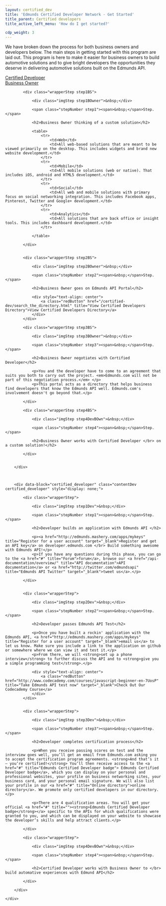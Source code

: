 ```yaml
---
layout: certified_dev
title: 'Edmunds Certified Developer Network - Get Started'
title_parent: Certified developers
title_active_left_menu: 'How do I get started?'

cdp_weight: 3
---
```


We have broken down the process for both business owners and developers below. The main steps in getting started with this program are laid out. This program is here to make it easier for business owners to build automotive solutions and to give bright developers the opportunities they deserve in delivering automotive solutions built on the Edmunds API.
<a name="certified_developer">
</a>
<a name="business_owner">
</a>
<div id="menu" class="toggleLinks clearfix ">	
	<div>
		<a href="#certified_developer">Certified Developer</a>
	</div>
	<div>
		<a class="activeToggle" href="#business_owner">Business Owner</a>
	</div>
</div>

<div id="result">
	<div id="content">
		<div data-block="business_owner" class="contentBusOwner business_owner"  style="display: block;">
			
			<div class="wrapperStep step1BS">
			
				<div class="imgStep step1BOwner">&nbsp;</div>
				
				<span class="stepNumber step1"><span>&nbsp;</span>Step.</span>
				
				<h2>Business Owner thinking of a custom solution</h2>
				
				<table>
					<tr>
						<td>Web</td>
						<td>All web-based solutions that are meant to be viewed primarily on the desktop. This includes widgets and brand new website development.</td>
					</tr>
					<tr>
						<td>Mobile</td>
						<td>All mobile solutions (web or native). That includes iOS, android and HTML5 development.</td>
					</tr>
					<tr>
						<td>Social</td>
						<td>All web and mobile solutions with primary focus on social networking integration. This includes Facebook apps, Pinterest, Twitter and Google+ development.</td>
					</tr>
					<tr>
						<td>Analytics</td>
						<td>All solutions that are back office or insight tools. This includes dashboard development.</td>
					</tr>
				
				</table>
			
			</div>
			
			
			<div class="wrapperStep step2BS">
			
				<div class="imgStep step2BOwner">&nbsp;</div>
				
				<span class="stepNumber step2"><span>&nbsp;</span>Step.</span>
				
				<h2>Business Owner goes on Edmunds API Portal</h2>

				<div style="text-align: center">
					<a class="redButton" href="/certified-dev/search_the_directory.html" title="View Certified Developers Directory">View Certified Developers Directory</a>
				</div>
			</div>
			
			<div class="wrapperStep step3BS">
			
				<div class="imgStep step3BOwner">&nbsp;</div>
				
				<span class="stepNumber step3"><span>&nbsp;</span>Step.</span>
				
				<h2>Business Owner negotiates with Certified Developer</h2>
				
				<p>You and the developer have to come to an agreement that suits you both to carry out the project. <em>Edmunds.com will not be part of this negotiation process.</em> </p>
				<p>This portal acts as a directory that helps business find developers that know the Edmunds API well. Edmunds.com's involvement doesn't go beyond that.</p>
				
			</div>
			
			<div class="wrapperStep step4BS">
			
				<div class="imgStep step4DevBOwn">&nbsp;</div>
				
				<span class="stepNumber step4"><span>&nbsp;</span>Step.</span>
				
				<h2>Business Owner works with Certified Developer </br> on a custom solution!</h2>
		
			</div>
			
		
		</div>
		
		
		
		<div data-block="certified_developer" class="contentDev certified_developer" style="display: none;">
			
			<div class="wrapperStep">
			
				<div class="imgStep step1Dev">&nbsp;</div>
				
				<span class="stepNumber step1"><span>&nbsp;</span>Step.</span>
				
				<h2>Developer builds an application with Edmunds API </h2>
				
				<p><a href="http://edmunds.mashery.com/apps/mykeys" title="Register for a user account" target="_blank">Register and get an API key</a> on developer.edmunds.com </br> Build something awesome with Edmunds API!</p>
				<p>If you have any questions during this phase, you can go to the <a href="#" title="Forum">forum</a>, browse our <a href="/api-documentation/overview/" title="API documentation">API documentation</a> or <a href="http://twitter.com/edmundsapi" title="Edmunds API Twitter" target="_blank">tweet us</a>.</p>
			
			</div>
			
			
			<div class="wrapperStep">
			
				<div class="imgStep step2Dev">&nbsp;</div>
				
				<span class="stepNumber step2"><span>&nbsp;</span>Step.</span>
				
				<h2>Developer passes Edmunds API Test</h2>
				
				<p>Once you have built a rockin' application with the Edmunds API, <a href="http://edmunds.mashery.com/apps/mykeys" title="Register for a user account" target="_blank">email us</a> to let us know. Make sure you include a link to the application on github or somewhere where we can view it and test it.</p>
				<p>From there, we will <strong>set up a phone interview</strong> to further discuss the API and to <strong>give you a simple programming test</strong>.</p>

				<div style="text-align: center">
					<a class="redButton" href="http://www.codecademy.com/courses/javascript-beginner-en-7UosP" title="Take Edmunds API test now" target="_blank">Check Out Our Codecademy Course</a>
				</div>
			</div>
			
			
			<div class="wrapperStep">
			
				<div class="imgStep step3Dev">&nbsp;</div>
				
				<span class="stepNumber step3"><span>&nbsp;</span>Step.</span>
				
				<h2>Developer completes certification process</h2>
				
				<p>When you receive passing scores on test and the interview goes well, you’ll get an email from Edmunds.com asking you to accept the certification program agreements. <strong>And that’s it – you’re certified!</strong> You’ll then receive access to the <a href="#" title="Edmunds Certified Developer badge"> Edmunds Certified Developer badge</a>, which you can display on your personal and professional websites, your profile on business networking sites, your business card, and your personal email signature. We will also list your profile in our <a href="#" title="Online directory">online directory</a>. We promote only certified developers in our directory.</p>
				
				<p>There are 4 qualification areas. You will get your official <a href="#" title=""><strong>Edmunds Certified Developer badge</strong></a> specific to the APIs for which qualifications were granted to you, and which can be displayed on your website to showcase the developer’s skills and help attract clients.</p>
				
			</div>
			
			<div class="wrapperStep">
			
				<div class="imgStep step4DevBOwn">&nbsp;</div>
				
				<span class="stepNumber step4"><span>&nbsp;</span>Step.</span>
				
				<h2>Certified Developer works with Business Owner to </br> build automative experiences with Edmund API</h2>
				
			</div>
	
		</div>
		
	</div>
</div>

<script type="text/javascript" src="{{ PATH }}/assets/themes/twitter/js/jquery_history/jquery.history.js">
</script>

<script type="text/javascript" src="{{ PATH }}/assets/themes/twitter/js/jquery_history/scriptHistory.js">
</script>

<script type="text/javascript" charset="utf-8">
	/*$(function(){
	
		var currentHash = window.location.hash;
		
 		console.log(currentHash)
 		
		$('#menu').find('div:first a').addClass('activeToggle');
		
		if(currentHash == ''){
		
			//$('#menu').find('a[href="#business_owner"]').addClass('activeToggle');
			console.log('1')
			
		} else {
		
			$('#menu').find('a[href='+ currentHash +']').addClass('activeToggle');
			console.log('2')
			
		}
	});	*/
</script>










